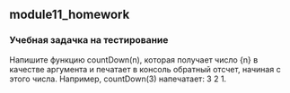 ## module11_homework
### Учебная задачка на тестирование
Напишите функцию countDown(n), которая получает число {n} в качестве аргумента и печатает в консоль обратный отсчет, 
начиная с этого числа. Например, countDown(3) напечатает: 3 2 1.
